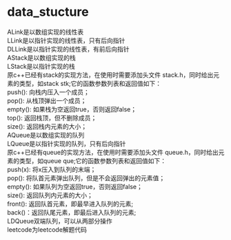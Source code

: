 # data_stucture
  ALink是以数组实现的线性表 <br/> 
  LLink是以指针实现的线性表，只有后向指针 <br/> 
  DLLink是以指针实现的线性表，有前后向指针 <br/> 
  AStack是以数组实现的栈 <br/> 
  LStack是以指针实现的栈 <br/> 
  原c++已经有stack的实现方法，在使用时需要添加头文件 stack.h，同时给出元素的类型，如stack <int>stk;它的函数参数列表和返回值如下：<br/>
  push(): 向栈内压入一个成员；<br/>
  pop(): 从栈顶弹出一个成员；<br/>
  empty(): 如果栈为空返回true，否则返回false；<br/>
  top(): 返回栈顶，但不删除成员；<br/>
  size(): 返回栈内元素的大小；<br/>
  AQueue是以数组实现的队列 <br/> 
  LQueue是以指针实现的队列，只有后向指针 <br/> 
  原c++已经有queue的实现方法，在使用时需要添加头文件 queue.h，同时给出元素的类型，如queue <int>que;它的函数参数列表和返回值如下：<br/>
  push(x): 将x压入到队列的末端；<br/>
  pop(): 将队首元素弹出队列，但是不会返回弹出的元素值；<br/>
  empty(): 如果队列为空返回true，否则返回false；<br/>
  size(): 返回队列内元素的大小；<br/>
  front(): 返回队首元素，即最早进入队列的元素;<br/>
  back()：返回队尾元素，即最后进入队列的元素;<br/>
LDQueue双端队列，可以从两部分操作 <br/> 
  leetcode为leetcode解题代码

